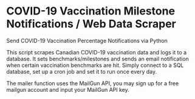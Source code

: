# COVID-19 Vaccination Milestone Notifications / Web Data Scraper

Send COVID-19 Vaccination Percentage Notifications via Python

This script scrapes Canadian COVID-19 vaccination data and logs it to a database. It sets benchmarks/milestones and sends an email notification when certain vaccination benchmarks are hit. Simply connect to a SQL database, set up a cron job and set it to run once every day.

The mailer function uses the MailGun API, you may sign up for a free mailgun account and input your MailGun API key. 
